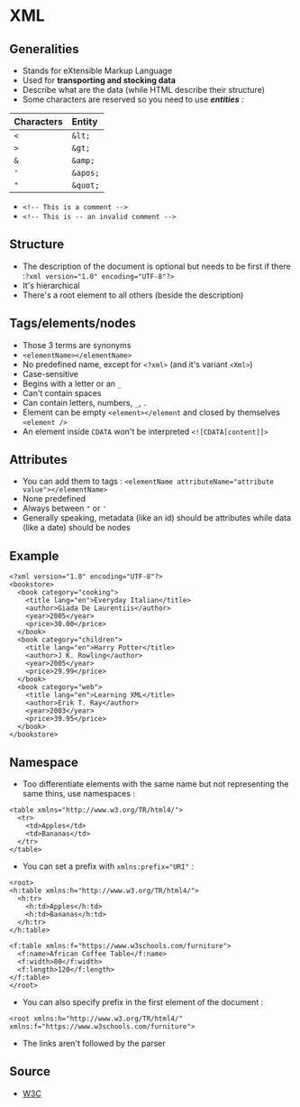 # XML

## Generalities

* Stands for eXtensible Markup Language
* Used for **transporting and stocking data**
* Describe what are the data \(while HTML describe their structure\)
* Some characters are reserved so you need to use _**entities** :_

| Characters | Entity |
| :--- | :--- |
| `<` | `&lt;` |
| `>` | `&gt;` |
| `&` | `&amp;` |
| `'` | `&apos;` |
| `"` | `&quot;` |

* `<!-- This is a comment -->`
* `<!-- This is -- an invalid comment -->`

## Structure

* The description of the document is optional but needs to be first if there :`?xml version="1.0" encoding="UTF-8"?>` 
* It's hierarchical 
* There's a root element to all others \(beside the description\)

## Tags/elements/nodes

* Those 3 terms are synonyms
* `<elementName></elementName>`
* No predefined name, except for `<?xml>` \(and it's variant `<Xml>`\)
* Case-sensitive
* Begins with a letter or an `_`
* Can't contain spaces
* Can contain letters, numbers, `_`, `.`
* Element can be empty `<element></element` and closed by themselves `<element />`
* An element inside `CDATA` won't be interpreted `<![CDATA[content]]>`

## Attributes

* You can add them to tags : `<elementName attributeName="attribute value"></elementName>`
* None predefined
* Always between `"` or `'`
* Generally speaking, metadata \(like an id\)  should be attributes while data \(like a date\)  should be nodes

## Example

```markup
<?xml version="1.0" encoding="UTF-8"?>
<bookstore>
  <book category="cooking">
    <title lang="en">Everyday Italian</title>
    <author>Giada De Laurentiis</author>
    <year>2005</year>
    <price>30.00</price>
  </book>
  <book category="children">
    <title lang="en">Harry Potter</title>
    <author>J K. Rowling</author>
    <year>2005</year>
    <price>29.99</price>
  </book>
  <book category="web">
    <title lang="en">Learning XML</title>
    <author>Erik T. Ray</author>
    <year>2003</year>
    <price>39.95</price>
  </book>
</bookstore>
```

## Namespace

* Too differentiate elements with the same name but not representing the same thins, use namespaces :

```markup
<table xmlns="http://www.w3.org/TR/html4/">
  <tr>
    <td>Apples</td>
    <td>Bananas</td>
  </tr>
</table>
```

* You can set a prefix with `xmlns:prefix="URI"` :

```markup
<root>
<h:table xmlns:h="http://www.w3.org/TR/html4/">
  <h:tr>
    <h:td>Apples</h:td>
    <h:td>Bananas</h:td>
  </h:tr>
</h:table>

<f:table xmlns:f="https://www.w3schools.com/furniture">
  <f:name>African Coffee Table</f:name>
  <f:width>80</f:width>
  <f:length>120</f:length>
</f:table>
</root>
```

* You can also specify prefix in the first element of the document :

```markup
<root xmlns:h="http://www.w3.org/TR/html4/"
xmlns:f="https://www.w3schools.com/furniture">
```

* The links aren't followed by the parser

## Source

* [W3C](https://www.w3schools.com/xml/default.asp)

